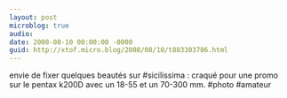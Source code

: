 ```yaml
---
layout: post
microblog: true
audio: 
date: 2008-08-10 00:00:00 -0000
guid: http://xtof.micro.blog/2008/08/10/t883303706.html
---
```

envie de fixer quelques beautés sur #sicilissima : craqué pour une promo sur le pentax k200D avec un 18-55 et un 70-300 mm. #photo #amateur
